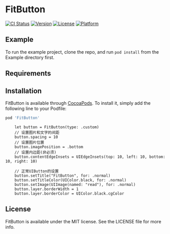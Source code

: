 # FitButton

[![CI Status](https://img.shields.io/travis/倪龙昌/FitButton.svg?style=flat)](https://travis-ci.org/倪龙昌/FitButton)
[![Version](https://img.shields.io/cocoapods/v/FitButton.svg?style=flat)](https://cocoapods.org/pods/FitButton)
[![License](https://img.shields.io/cocoapods/l/FitButton.svg?style=flat)](https://cocoapods.org/pods/FitButton)
[![Platform](https://img.shields.io/cocoapods/p/FitButton.svg?style=flat)](https://cocoapods.org/pods/FitButton)

## Example

To run the example project, clone the repo, and run `pod install` from the Example directory first.

## Requirements

## Installation

FitButton is available through [CocoaPods](https://cocoapods.org). To install
it, simply add the following line to your Podfile:

```ruby
pod 'FitButton'
```
        let button = FitButton(type: .custom)
        // 设置图片和文字的间距
        button.spacing = 10
        // 设置图片位置
        button.imagePosition = .bottom
        // 设置内边距(非必须)
        button.contentEdgeInsets = UIEdgeInsets(top: 10, left: 10, bottom: 10, right: 10)
        
        // 正常UIButton的设置
        button.setTitle("FitButton", for: .normal)
        button.setTitleColor(UIColor.black, for: .normal)
        button.setImage(UIImage(named: "read"), for: .normal)
        button.layer.borderWidth = 1
        button.layer.borderColor = UIColor.black.cgColor

## License

FitButton is available under the MIT license. See the LICENSE file for more info.
